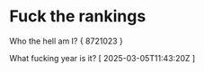 # Fuck the rankings

Who the hell am I?
{ 8721023 }

What fucking year is it?
[ 2025-03-05T11:43:20Z ]
